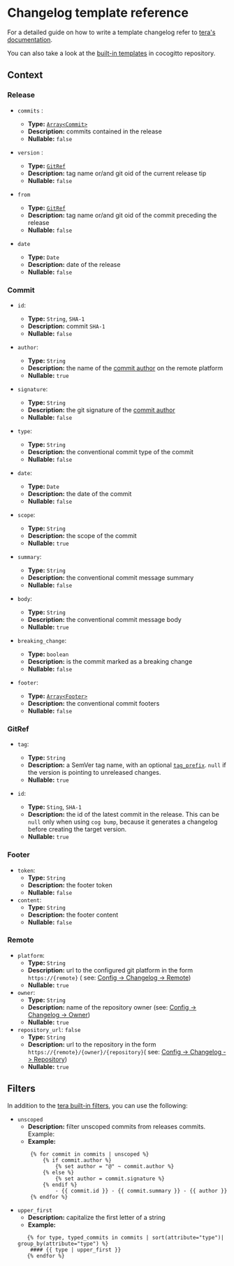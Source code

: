 # Changelog template reference

For a detailed guide on how to write a template changelog refer to [tera's documentation](https://tera.netlify.app/docs/#templates).

You can also take a look at the [built-in templates](https://github.com/cocogitto/cocogitto/tree/main/src/conventional/changelog/template) in cocogitto repository.

## Context

### Release

- `commits` :
    * **Type:** [`Array<Commit>`](./#commit)
    * **Description:** commits contained in the release
    * **Nullable:** `false`

- `version` :
    * **Type:** [`GitRef`](./#gitref)
    * **Description:** tag name or/and git oid of the current release tip
    * **Nullable:** `false`

- `from`
    * **Type:** [`GitRef`](./#gitref)
    * **Description:** tag name or/and git oid of the commit preceding the release
    * **Nullable:** `false`

- `date`
    * **Type:** `Date`
    * **Description:** date of the release
    * **Nullable:** `false`

### Commit

- `id`:
    * **Type:** `String`, `SHA-1`
    * **Description:** commit `SHA-1`
    * **Nullable:** `false`

- `author`:
    * **Type:** `String`
    * **Description:** the name of the [commit author](../config/#authors) on the remote platform
    * **Nullable:** `true`

- `signature`:
    * **Type:** `String`
    * **Description:** the git signature of the [commit author](../config/#authors)
    * **Nullable:** `false`

- `type`:
    * **Type:** `String`
    * **Description:** the conventional commit type of the commit
    * **Nullable:** `false`

- `date`:
    * **Type:** `Date`
    * **Description:** the date of the commit
    * **Nullable:** `false`

- `scope`:
    * **Type:** `String`
    * **Description:** the scope of the commit
    * **Nullable:** `true`

- `summary`:
    * **Type:** `String`
    * **Description:** the conventional commit message summary
    * **Nullable:** `false`

- `body`:
    * **Type:** `String`
    * **Description:** the conventional commit message body
    * **Nullable:** `true`

- `breaking_change`:
    * **Type:** `boolean`
    * **Description:** is the commit marked as a breaking change
    * **Nullable:** `false`

- `footer`:
    * **Type:** [`Array<Footer>`](./#footer)
    * **Description:** the conventional commit footers
    * **Nullable:** `false`

### GitRef

- `tag`:
    * **Type:** `String`
    * **Description:** a SemVer tag name, with an optional [`tag_prefix`](../config/#tag_prefix). `null` if the version is
      pointing to unreleased changes.
    * **Nullable:** `true`

- `id`:
    * **Type:** `Sting`, `SHA-1`
    * **Description:** the id of the latest commit in the release. This can be `null` only when using `cog bump`, because it
      generates a changelog before creating the target version.
    * **Nullable:** `true`

### Footer

- `token`:
    * **Type:** `String`
    * **Description:** the footer token
    * **Nullable:** `false`
- `content`:
    * **Type:** `String`
    * **Description:** the footer content
    * **Nullable:** `false`

### Remote

- `platform`:
    * **Type:** `String`
    * **Description:** url to the configured git platform in the form `https://{remote}` (
      see: [Config -> Changelog -> Remote](../config/#remote))
    * **Nullable:** `true`
- `owner`:
    * **Type:** `String`
    * **Description:** name of the repository owner (see: [Config -> Changelog -> Owner](../config/#owner))
    * **Nullable:** `true`
- `repository_url`: `false`
    * **Type:** `String`
    * **Description:** url to the repository in the form `https://{remote}/{owner}/{repository}`(
      see: [Config -> Changelog -> Repository](../config/#owner))
    * **Nullable:** `true`

## Filters

In addition to the [tera built-in filters](https://tera.netlify.app/docs/#built-ins), you can use the following:

- `unscoped`
  * **Description:** filter unscoped commits from releases commits. Example:
  * **Example:**
  ```tera
      {% for commit in commits | unscoped %}                                                                       
          {% if commit.author %}                                                                                         
              {% set author = "@" ~ commit.author %}                                                                     
          {% else %}                                                                                                     
              {% set author = commit.signature %}                                                                        
          {% endif %}                                                                                                    
              - {{ commit.id }} - {{ commit.summary }} - {{ author }}
      {% endfor %}    
  ```
- `upper_first`
  * **Description:** capitalize the first letter of a string
  * **Example:**
  ```tera
     {% for type, typed_commits in commits | sort(attribute="type")| group_by(attribute="type") %}                           
      #### {{ type | upper_first }}
     {% endfor %}
  ```
